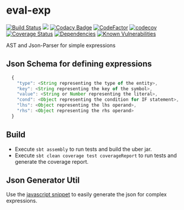 # eval-exp 
[![Build Status](https://travis-ci.org/saswata-dutta/eval-exp.svg?branch=master)](https://travis-ci.org/saswata-dutta/eval-exp)
[![](https://jitpack.io/v/saswata-dutta/eval-exp.svg)](https://jitpack.io/#saswata-dutta/eval-exp)
[![Codacy Badge](https://api.codacy.com/project/badge/Grade/de5c9be4524641488e45da1a74b3d09a)](https://app.codacy.com/app/sasdutta/eval-exp?utm_source=github.com&utm_medium=referral&utm_content=saswata-dutta/eval-exp&utm_campaign=Badge_Grade_Dashboard)
[![CodeFactor](https://www.codefactor.io/repository/github/saswata-dutta/eval-exp/badge)](https://www.codefactor.io/repository/github/saswata-dutta/eval-exp)
[![codecov](https://codecov.io/gh/saswata-dutta/eval-exp/branch/master/graph/badge.svg)](https://codecov.io/gh/saswata-dutta/eval-exp)
[![Coverage Status](https://coveralls.io/repos/github/saswata-dutta/eval-exp/badge.svg?branch=develop)](https://coveralls.io/github/saswata-dutta/eval-exp?branch=develop)
[![Dependencies](https://app.updateimpact.com/badge/1111677947179307008/eval-exp.svg?config=compile)](https://app.updateimpact.com/latest/1111677947179307008/eval-exp)
[![Known Vulnerabilities](https://snyk.io/test/github/saswata-dutta/eval-exp/badge.svg?targetFile=build.sbt)](https://snyk.io/test/github/saswata-dutta/eval-exp?targetFile=build.sbt)

AST and Json-Parser for simple expressions

## Json Schema for defining expressions

```javascript
  {
    "type": <String representing the type of the entity>,
    "key": <String representing the key of the symbol>,
    "value": <String or Number representing the literal>,
    "cond": <Object representing the condition for IF statement>,
    "lhs": <Object representing the lhs operand>,
    "rhs": <Object representing the rhs operand>
  }
```
  
## Build

- Execute `sbt assembly` to run tests and build the uber jar.
- Execute `sbt clean coverage test coverageReport` to run tests and generate the coverage report.

## Json Generator Util

Use the [javascript snippet](https://gist.github.com/saswata-dutta/aeaf105908d83eea185f312c5c2cb711) to easily generate the json for complex expressions.
